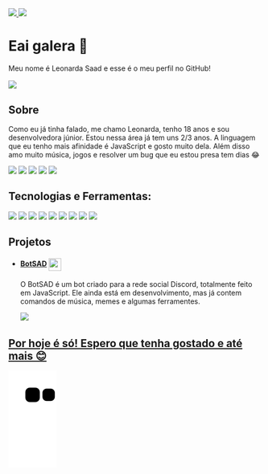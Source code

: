 <div>
<a href="https://github.com/LeonardaSaad">
<img height="175em" src="https://github-readme-stats.vercel.app/api?username=LeonardaSaad&show_icons=true&theme=dark"/>
<img height="175em" src="https://github-readme-stats.vercel.app/api/top-langs/?username=LeonardaSaad&show_icons=true&theme=dark&langs_count=5&layout=compact"/>
</div>


<h1>
    <a>Eai galera 👋</a>
</h1>
<p> Meu nome é Leonarda Saad e esse é o meu perfil no GitHub!</p>
<img src="https://media.giphy.com/media/hTh9bSbUPWMWk/giphy.gif" align="center"/>



<h2 class="sobre">
    <a>Sobre</a>
</h2>
	 <p>Como eu já tinha falado, me chamo Leonarda, tenho 18 anos e sou desenvolvedora júnior. Estou nessa área já tem uns 2/3 anos. A linguagem que eu tenho mais afinidade é JavaScript e gosto muito dela. Além disso amo muito música, jogos e resolver um bug que eu estou presa tem dias 😂</p>
   

<div>
<a href = "mailto:saad.leonarda@gmail.com"><img src="https://img.shields.io/badge/Gmail-DB4437?style=for-the-badge&logo=gmail&logoColor=white" target="_blank"></a>
<a href="https://instagram.com/leonarda_saad/" target="_blank"><img src="https://img.shields.io/badge/-Instagram-%23E4405F?style=for-the-badge&logo=instagram&logoColor=white" target="_blank"></a>	
<a href="https://www.twitch.tv/leosaad" target="_blank"><img src="https://img.shields.io/badge/Twitch-9146FF?style=for-the-badge&logo=twitch&logoColor=white" target="_blank"></a>	
<a href="https://twitter.com/Leonarda_Saad" target="_blank"><img src="https://img.shields.io/badge/Twitter-1DA1F2?style=for-the-badge&logo=twitter&logoColor=white" target="_blank"></a> 	
<a href="https://www.linkedin.com/in/leonarda-saad/" target="_blank"><img src="https://img.shields.io/badge/-LinkedIn-%230077B5?style=for-the-badge&logo=linkedin&logoColor=white" target="_blank"></a> 	
</div>
   

<h2>Tecnologias e Ferramentas:</h2>
  <p>
	<img height="45" src="https://cdn.jsdelivr.net/gh/devicons/devicon/icons/javascript/javascript-plain.svg" />
	<img height="45" src="https://cdn.jsdelivr.net/gh/devicons/devicon/icons/nodejs/nodejs-original.svg" />
	<img height="45" src="https://cdn.jsdelivr.net/gh/devicons/devicon/icons/npm/npm-original-wordmark.svg" />
	<img height="45" src="https://cdn.jsdelivr.net/gh/devicons/devicon/icons/html5/html5-original.svg" />
	<img height="45" src="https://cdn.jsdelivr.net/gh/devicons/devicon/icons/css3/css3-original.svg" />
	<img height="45" src="https://cdn.jsdelivr.net/gh/devicons/devicon/icons/git/git-original.svg" />
	<img height="45" src="https://cdn.jsdelivr.net/gh/devicons/devicon/icons/github/github-original.svg" />
	<img height="45" src="https://cdn.jsdelivr.net/gh/devicons/devicon/icons/figma/figma-original.svg" />
	<img height="45" src="https://cdn.jsdelivr.net/gh/devicons/devicon/icons/vscode/vscode-original.svg" />
	  
  </p>
  
<h2 class="projetos"> <a>Projetos</a> </h2>

<ul>
  
  <li><h4>
    <a href="https://github.com/LeonardaSaad/BotSAD">BotSAD</a>
    <img src="https://i.imgur.com/pSovA7C.png" width="25" height="25" align="center">
  </h4></li>
	<p>O BotSAD é um bot criado para a rede social Discord, totalmente feito em JavaScript. Ele ainda está em desenvolvimento, mas já contem comandos de música, memes e          algumas ferramentes.</p>
	<div>
	<a href="https://github.com/LeonardaSaad/BotSAD">
	<img height="105em" src="https://github-readme-stats.vercel.app/api/pin/?username=LeonardaSaad&repo=BotSAD&show_icons=true&theme=dark"/>
	</div>

  
  
</ul>



<h2>Por hoje é só! Espero que tenha gostado e até mais 😊</h2>

![Snake animation](https://github.com/LeonardaSaad/LeonardaSaad/blob/output/github-contribution-grid-snake.svg)


